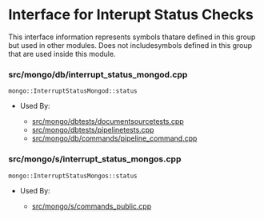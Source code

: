 
# Interface for Interupt Status Checks
This interface information represents symbols thatare defined in this group but used in other modules.  Does not includesymbols defined in this group that are used inside this module.

### src/mongo/db/interrupt\_status\_mongod.cpp

<div></div>

    mongo::InterruptStatusMongod::status

- Used By:

    - [src/mongo/dbtests/documentsourcetests.cpp](../../../tests/unit\_tests)
    - [src/mongo/dbtests/pipelinetests.cpp](../../../tests/unit\_tests)
    - [src/mongo/db/commands/pipeline\_command.cpp](../../../queries/aggregation\_framework)

### src/mongo/s/interrupt\_status\_mongos.cpp

<div></div>

    mongo::InterruptStatusMongos::status

- Used By:

    - [src/mongo/s/commands\_public.cpp](../../../sharding/sharding)
